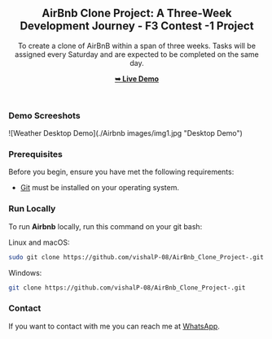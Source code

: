 <div align="center">
  <h2 align="center">AirBnb Clone Project: A Three-Week Development Journey - F3 Contest -1 Project</h2>

 To create a clone of AirBnB within a span of three weeks. Tasks will be assigned every Saturday and are expected to be completed on the same day.

  <a href="https://vishalp-08.github.io/AirBnb_Clone_Project-/"><strong>➥ Live Demo</strong></a>

</div>

<br />

### Demo Screeshots

![Weather Desktop Demo](./Airbnb images/img1.jpg "Desktop Demo")



### Prerequisites

Before you begin, ensure you have met the following requirements:

* [Git](https://git-scm.com/downloads "Download Git") must be installed on your operating system.

### Run Locally

To run **Airbnb** locally, run this command on your git bash:

Linux and macOS:

```bash
sudo git clone https://github.com/vishalP-08/AirBnb_Clone_Project-.git
```

Windows:

```bash
git clone https://github.com/vishalP-08/AirBnb_Clone_Project-.git
```

### Contact

If you want to contact with me you can reach me at [WhatsApp](https://wa.me/917992199075).

